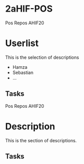 # 2aHIF-POS
Pos Repos AHIF20

# Userlist 
This is the selection of descriptions 

 * Hamza 
 * Sebastian 
 * ...

## Tasks
Pos Repos AHIF20 


# Description
This is the section of descriptions.

## Tasks

